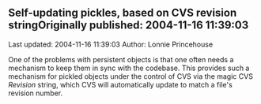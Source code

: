 ## Self-updating pickles, based on CVS revision stringOriginally published: 2004-11-16 11:39:03 
Last updated: 2004-11-16 11:39:03 
Author: Lonnie Princehouse 
 
One of the problems with persistent objects is that one often needs a mechanism to keep them in sync with the codebase.  This provides such a mechanism for pickled objects under the control of CVS via the magic CVS $Revision$ string, which CVS will automatically update to match a file's revision number.